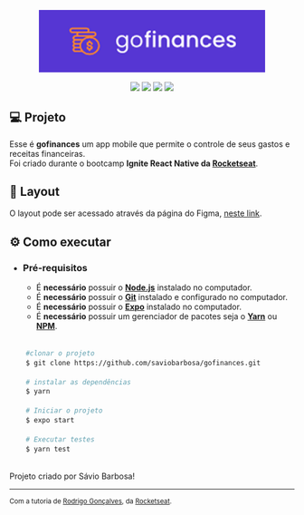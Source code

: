 <p align="center">
  <img alt="gofinances" title="gofinances" src="https://raw.githubusercontent.com/saviobarbosa/gofinances/master/.github/gofinances-logo.png" width="400px" />
</p>

<div align="center">
    <img src="https://img.shields.io/badge/React_Native-20232A?style=for-the-badge&logo=react&logoColor=61DAFB">
    <img src="https://img.shields.io/badge/TypeScript-007ACC?style=for-the-badge&logo=typescript&logoColor=white">
    <img src="https://img.shields.io/badge/Expo-1B1F23?style=for-the-badge&logo=expo&logoColor=white">
    <img src="https://img.shields.io/badge/styled--components-DB7093?style=for-the-badge&logo=styled-components&logoColor=white">
</div>

## :computer: Projeto

Esse é **gofinances** um app mobile que permite o controle de seus gastos e receitas financeiras. <br/>
Foi criado durante o bootcamp **Ignite React Native da [Rocketseat](https://rocketseat.com.br/)**.

## :art: Layout

O layout pode ser acessado através da página do Figma, [neste link](https://www.figma.com/file/EgOhyj1Inz14dhWGVhRlhr/GoFinances?node-id=0%3A1).

## :gear: Como executar

- ### **Pré-requisitos**

  - É **necessário** possuir o **[Node.js](https://nodejs.org/en/)** instalado no computador.
  - É **necessário** possuir o **[Git](https://git-scm.com/)** instalado e configurado no computador.
  - É **necessário** possuir o **[Expo](https://expo.io/)** instalado no computador.
  - É **necessário** possuir um gerenciador de pacotes seja o **[Yarn](https://yarnpkg.com/)** ou **[NPM](https://www.npmjs.com/)**.


```bash

    #clonar o projeto
    $ git clone https://github.com/saviobarbosa/gofinances.git
    
    # instalar as dependências
    $ yarn

    # Iniciar o projeto
    $ expo start

    # Executar testes
    $ yarn test
```

<br>
Projeto criado por Sávio Barbosa! <br/>

---

<sup>Com a tutoria de [Rodrigo Gonçalves](https://github.com/rodrigorgtic), da [Rocketseat](https://rocketseat.com.br/).</sup>
